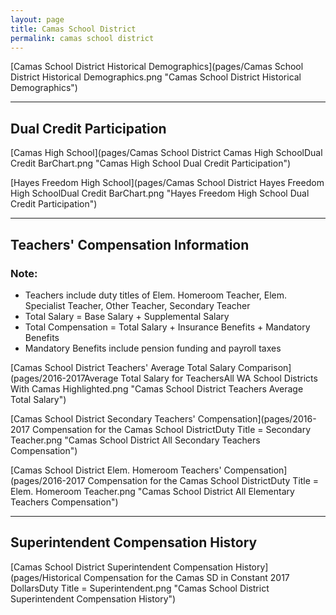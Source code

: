 ```yaml
---
layout: page
title: Camas School District
permalink: camas school district
---
```



[Camas School District Historical Demographics](pages/Camas School District Historical Demographics.png "Camas School District Historical Demographics")

___

## Dual Credit Participation

[Camas High School](pages/Camas School District Camas High SchoolDual Credit BarChart.png "Camas High School Dual Credit Participation")

[Hayes Freedom High School](pages/Camas School District Hayes Freedom High SchoolDual Credit BarChart.png "Hayes Freedom High School Dual Credit Participation")


___

## Teachers' Compensation Information
### Note:
- Teachers include duty titles of Elem. Homeroom Teacher, Elem. Specialist Teacher, Other Teacher, Secondary Teacher
- Total Salary = Base Salary + Supplemental Salary
- Total Compensation = Total Salary + Insurance Benefits + Mandatory Benefits
- Mandatory Benefits include pension funding and payroll taxes

[Camas School District Teachers' Average Total Salary Comparison](pages/2016-2017Average Total Salary for TeachersAll WA School Districts With Camas Highlighted.png "Camas School District Teachers Average Total Salary")

[Camas School District Secondary Teachers' Compensation](pages/2016-2017 Compensation for the Camas School DistrictDuty Title = Secondary Teacher.png "Camas School District All Secondary Teachers Compensation")

[Camas School District Elem. Homeroom Teachers' Compensation](pages/2016-2017 Compensation for the Camas School DistrictDuty Title = Elem. Homeroom Teacher.png "Camas School District All Elementary Teachers Compensation")


___

## Superintendent Compensation History

[Camas School District Superintendent Compensation History](pages/Historical Compensation for the Camas SD in Constant 2017 DollarsDuty Title = Superintendent.png "Camas School District Superintendent Compensation History")


